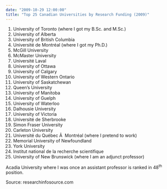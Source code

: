 ```yaml
---
date: "2009-10-29 12:00:00"
title: "Top 25 Canadian Universities by Research Funding (2009)"
---
```




1. University of Toronto (where I got my B.Sc. and M.Sc.)
1. University of Alberta
1. University of British Columbia
1. Université de Montréal (where I got my Ph.D.)
1. McGill University
1. McMaster University
1. Université Laval
1. University of Ottawa
1. University of Calgary
1. University of Western Ontario
1. University of Saskatchewan
1. Queen&rsquo;s University
1. University of Manitoba
1. University of Guelph
1. University of Waterloo
1. Dalhousie University
1. University of Victoria
1. Université de Sherbrooke
1. Simon Fraser University
1. Carleton University
1. Université du Québec Ã  Montréal (where I pretend to work)
1. Memorial University of Newfoundland
1. York University
1. Institut national de la recherche scientifique
1. University of New Brunswick (where I am an adjunct professor)


Acadia University where I was once an assistant professor is ranked in 48<sup>th</sup> position.

Source: researchinfosource.com

